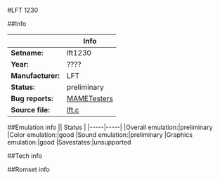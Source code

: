 #LFT 1230

##Info

||Info|
|-----|-----|
|**Setname:**|lft1230
|**Year:**|????
|**Manufacturer:**|LFT
|**Status:**|preliminary
|**Bug reports:**|[MAMETesters](http://mametesters.org/view_all_set.php?type=1&temporary=y&search=lft.c)
|**Source file:**|[lft.c](https://github.com/mamedev/mame/blob/master/src/mess/drivers/lft.c)

##Emulation info
|| Status |
|-----|-----|
|Overall emulation:|preliminary
|Color emulation:|good
|Sound emulation:|preliminary
|Graphics emulation:|good
|Savestates:|unsupported

##Tech info

##Romset info

<!--- START OF EDITED COMMENT DO NOT TOUCH TEXT ABOVE-->

